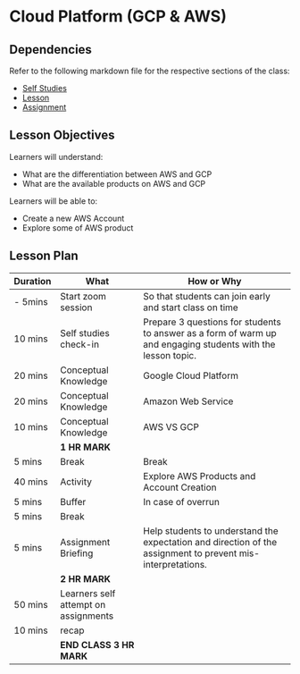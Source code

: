 # Cloud Platform (GCP & AWS)

## Dependencies

Refer to the following markdown file for the respective sections of the class:
- [Self Studies](./studies.md)
- [Lesson](./lesson.md)
- [Assignment](./assignment.md)

## Lesson Objectives

Learners will understand:
- What are the differentiation between AWS and GCP
- What are the available products on AWS and GCP

Learners will be able to:
- Create a new AWS Account
- Explore some of AWS product


## Lesson Plan

|Duration|What|How or Why|
|--------|-----|-------|
|- 5mins |Start zoom session|So that students can join early and start class on time|
|10 mins|Self studies check-in|Prepare 3 questions for students to answer as a form of warm up and engaging students with the lesson topic.|
|20 mins|Conceptual Knowledge| Google Cloud Platform|
|20 mins|Conceptual Knowledge| Amazon Web Service |
|10 mins|Conceptual Knowledge| AWS VS GCP|
||**1 HR MARK**|
|5 mins|Break|Break|
|40 mins|Activity| Explore AWS Products and Account Creation|
|5 mins|Buffer|In case of overrun|
|5 mins|Break||
|5 mins|Assignment Briefing|Help students to understand the expectation and direction of the assignment to prevent mis-interpretations.|
||**2 HR MARK**|
|50 mins|Learners self attempt on assignments|
|10 mins|recap|
||**END CLASS 3 HR MARK**|


